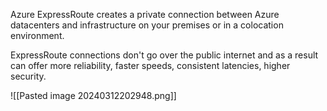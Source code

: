 Azure ExpressRoute creates a private connection between Azure datacenters and infrastructure on your premises or in a colocation environment.

ExpressRoute connections don't go over the public internet and as a result can offer more reliability, faster speeds, consistent latencies, higher security.

![[Pasted image 20240312202948.png]]